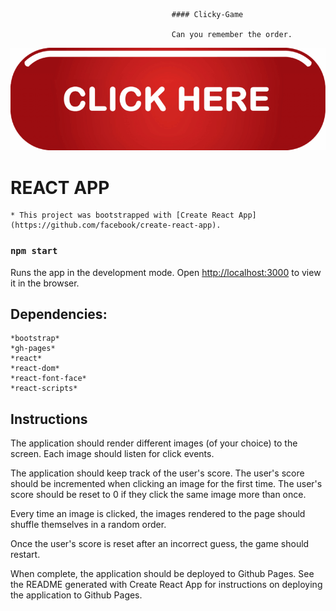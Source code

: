                                         #### Clicky-Game

                                        Can you remember the order.


![Click ME](./public/README.gif)

# REACT APP
    * This project was bootstrapped with [Create React App](https://github.com/facebook/create-react-app).
 
### `npm start`

Runs the app in the development mode.
Open [http://localhost:3000](http://localhost:3000) to view it in the browser.

## Dependencies: 
    *bootstrap*
    *gh-pages*
    *react*
    *react-dom*
    *react-font-face*
    *react-scripts* 

## Instructions

The application should render different images (of your choice) to the screen. Each image should listen for click events.


The application should keep track of the user's score. The user's score should be incremented when clicking an image for the first time. The user's score should be reset to 0 if they click the same image more than once.


Every time an image is clicked, the images rendered to the page should shuffle themselves in a random order.


Once the user's score is reset after an incorrect guess, the game should restart.


When complete, the application should be deployed to Github Pages. See the README generated with Create React App for instructions on deploying the application to Github Pages.